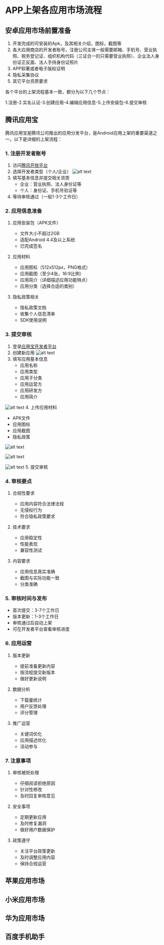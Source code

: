 # APP上架各应用市场流程

## 安卓应用市场前置准备

1. 开发完成的可安装的Apk，及其相关介绍，图标，截图等
2. 各大应用商店的开发者账号，注册公司主体一般需要邮箱、手机号、营业执照、税务登记证、组织机构代码（三证合一的只需要营业执照）、企业法人身份证正反面、法人手持身份证照片
3. APP软著或者电子版权证明
4. 隐私采集协议
5. 其它平台资质要求

各个平台的上架流程基本一致，都分为以下几个节点：

1.注册-2.实名认证-3.创建应用-4.编辑应用信息-5.上传安装包-6.提交审核

## 腾讯应用宝

腾讯应用宝是腾讯公司推出的应用分发平台，是Android应用上架的重要渠道之一。以下是详细的上架流程：

### 1. 注册开发者账号

1. 访问[腾讯开放平台](https://app.open.qq.com/p/developer/reg)
2. 选择开发者类型（个人/企业）
![alt text](image-1.png)
3. 填写基本信息并提交相关资质
   - 企业：营业执照、法人身份证等
   - 个人：身份证、手机号验证等
4. 等待审核通过（一般1-3个工作日）

### 2. 应用信息准备

1. 应用安装包（APK文件）
   - 文件大小不超过2GB
   - 适配Android 4.4及以上系统
   - 已完成签名

2. 应用材料
   - 应用图标（512x512px，PNG格式）
   - 应用截图（至少4张，16:9比例）
   - 应用简介（详细描述应用功能特点）
   - 应用分类（选择合适的类别）

3. 隐私政策相关
   - 隐私政策文档
   - 收集个人信息清单
   - SDK使用说明

### 3. 提交审核

1. 登录[应用宝开发者平台](https://open.qq.com/)
2. 创建新应用
![alt text](image-2.png)
3. 填写应用基本信息
   - 应用名称
   - 应用类型
   - 应用子分类
   - 应用运营方
   - 应用研发方
   - 应用简介

![alt text](image-3.png)
4. 上传应用材料
   - APK文件
   - 应用图标
   - 应用截图
   - 隐私政策

![alt text](image-4.png)

![alt text](image-5.png)

![alt text](image-6.png)
5. 提交审核

### 4. 审核要点

1. 合规性要求
   - 应用内容符合法律法规
   - 无侵权行为
   - 符合隐私政策要求

2. 技术要求
   - 应用稳定性
   - 性能表现
   - 兼容性测试

3. 内容要求
   - 应用信息真实准确
   - 截图与实际功能一致
   - 分类准确

### 5. 审核时间与发布

- 首次提交：3-7个工作日
- 版本更新：1-3个工作日
- 审核通过后自动上架
- 可在开发者平台查看审核进度

### 6. 应用运营

1. 版本更新
   - 提前准备更新内容
   - 按流程提交新版本
   - 做好更新说明

2. 数据分析
   - 下载量统计
   - 用户反馈处理
   - 评分管理

3. 推广运营
   - 关键词优化
   - 应用描述优化
   - 活动参与

### 7. 注意事项

1. 审核被拒处理
   - 仔细阅读拒绝原因
   - 针对性修改
   - 及时回复审核意见

2. 安全事项
   - 定期更新应用
   - 及时修复漏洞
   - 做好用户数据保护

3. 政策遵守
   - 关注平台政策更新
   - 及时调整应用内容
   - 保持合规运营

## 苹果应用市场

## 小米应用市场

## 华为应用市场

## 百度手机助手